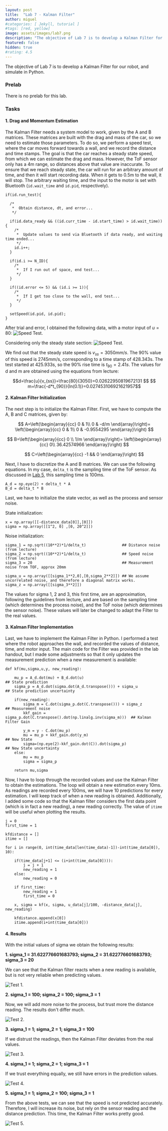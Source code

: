 ```yaml
---
layout: post
title:  "Lab 7 - Kalman Filter"
author: miguel
#categories: [ Jekyll, tutorial ]
#tags: [red, yellow]
image: assets/images/lab7.png
description: "The objective of Lab 7 is to develop a Kalman Filter for our robot, and simulate in Python."
featured: false
hidden: true
#rating: 4.5
---
```

The objective of Lab 7 is to develop a Kalman Filter for our robot, and simulate in Python.

### Prelab

There is no prelab for this lab.

### Tasks

#### 1. Drag and Momentum Estimation

The Kalman Filter needs a system model to work, given by the A and B matrices. These matrices are built with the drag and mass of the car, so we need to estimate those parameters. To do so, we perform a speed test, where the car moves forward towards a wall, and we record the distance and time stamps. The goal is that the car reaches a steady state speed, from which we can estimate the drag and mass. However, the ToF sensor only has a 4m range, so distances above that value are inaccurate. To ensure that we reach steady state, the car will run for an arbitrary amount of time, and then it will start recording data. When it gets to 0.5m to the wall, it will stop. The arbitrary waiting time, and the input to the motor is set with Bluetooth (`id.wait_time` and `id.pid`, respectively).

```
if(id.run_test){

  /*
   *  Obtain distance, dt, and error...
   */
        
  if(id.data_ready && ((id.curr_time - id.start_time) > id.wait_time)){
    /*
     *  Update values to send via Bluetooth if data ready, and waiting time ended...
     */
    id.i++;
  }
          
  if(id.i >= N_ID){
    /*
     *  If I run out of space, end test...
     */
  }

  if((id.error <= 5) && (id.i >= 1)){
    /*
     *  If I get too close to the wall, end test...
     */
  }

  setSpeed(id.pid, id.pid);
}
```

After trial and error, I obtained the following data, with a motor input of $u=80%$:
<img class= "img_post" src="{{ site.baseurl }}/assets/images/lab7/speed_test_full.png" alt="Speed Test.">

Considering only the steady state section:
<img class= "img_post" src="{{ site.baseurl }}/assets/images/lab7/speed_test.png" alt="Speed Test.">

We find out that the steady state speed is $v_{ss}=3050mm/s$. The 90% value of this speed is 2745mm/s, corresponding to a time stamp of 428.343s. The test started at 425.933s, so the 90% rise time is $t_{90} = 2.41s$. The values for d and m are obtained using the equations from lecture:

```math
d=\frac{u}{v_{ss}}=\frac{80}{3050}=0.02622950819672131
$$
$$
m=\frac{-d*t_{90}}{ln(0.1)}=0.027453106921621957
```

#### 2. Kalman Filter Initialization

The next step is to initialize the Kalman Filter. First, we have to compute the A, B and C matrices, given by:

$$
A=\left(\begin{array}{cc} 
0 & 1\\
0 & -d/m
\end{array}\right)=
\left(\begin{array}{cc} 
0 & 1\\ 
0 & -0.9554295
\end{array}\right)
$$ 

$$
B=\left(\begin{array}{cc} 
0 \\
1/m
\end{array}\right)=
\left(\begin{array}{cc} 
0\\ 
36.42574966
\end{array}\right)
$$ 

$$
C=\left(\begin{array}{cc} 
-1 && 0
\end{array}\right)
$$

Next, I have to discretize the A and B matrices. We can use the following equations. In my case, `delta_t` is the sampling time of the ToF sensor. As discussed in <a href="https://miguelalvarezd.github.io/FastRobots/lab-5/#:~:text=The%20sensor%20is%20slow%3A%20the%20sampling%20rate%20is%20approximately%20100ms." target="_blank">Lab 5</a>, this sampling time is 100ms.

```
A_d = np.eye(2) + delta_t * A
B_d = delta_t * B
```

Last, we have to initialize the state vector, as well as the process and sensor noise.

State initialization:
```
x = np.array([[-distance_data[0]],[0]])
sigma = np.array([[1^2, 0] ,[0, 20^2]])
```

Noise initialization:
```
sigma_1 = np.sqrt((10**2)*1/delta_t)                ## Distance noise (from lecture)
sigma_2 = np.sqrt((10**2)*1/delta_t)                ## Speed noise (from lecture)
sigma_3 = 20                                        ## Measurement noise from TOF, approx 20mm

sigma_u = np.array([[sigma_1**2,0],[0,sigma_2**2]]) ## We assume uncorrelated noise, and therefore a diagonal matrix works.
sigma_z = np.array([[sigma_3**2]])
```

The values for sigma 1, 2 and 3, this first time, are an approximation, following the guidelines from lecture, and are based on the sampling time (which determines the process noise), and the ToF noise (which determines the sensor noise). These values will later be changed to adapt the Filter to the real values.

#### 3. Kalman Filter Implementation

Last, we have to implement the Kalman Filter in Python. I performed a test where the robot approaches the wall, and recorded the values of distance, time, and motor input. The main code for the Filter was provided in the lab handout, but I made some adjustments so that it only updates the measurement prediction when a new measurement is available:

```
def kf(mu,sigma,u,y, new_reading):
    
    mu_p = A_d.dot(mu) + B_d.dot(u)                                        ## State prediction
    sigma_p = A_d.dot(sigma.dot(A_d.transpose())) + sigma_u                ## State prediction uncertainty
    
    if(new_reading):
        sigma_m = C.dot(sigma_p.dot(C.transpose())) + sigma_z              ## Measurement noise
        kkf_gain = sigma_p.dot(C.transpose().dot(np.linalg.inv(sigma_m)))  ## Kalman Filter Gain

        y_m = y - C.dot(mu_p)
        mu = mu_p + kkf_gain.dot(y_m)                                      ## New State
        sigma=(np.eye(2)-kkf_gain.dot(C)).dot(sigma_p)                     ## New State uncertainty
    else:
        mu = mu_p
        sigma = sigma_p

    return mu,sigma
```

Now, I have to loop through the recorded values and use the Kalman Filter to obtain the estimations. The loop will obtain a new estimation every 10ms. As readings are recorded every 100ms, we will have 10 predictions for every estimation. I will keep track of when a new reading is obtained. Additionally, I added some code so that the Kalman filter considers the first data point (which is in fact a new reading), a new reading correctly. The value of `itime` will be useful when plotting the results.

```
j = 0
first_time = 1

kfdistance = []
itime = []

for i in range(0, int(time_data[len(time_data)-1])-int(time_data[0]), 10):
    
    if(time_data[j+1] <= (i+int(time_data[0]))):
        j = j + 1
        new_reading = 1
    else:
        new_reading = 0

    if first_time:
        new_reading = 1
        first_time = 0

    x, sigma = kf(x, sigma, u_data[j]/100, -distance_data[j], new_reading)
    
    kfdistance.append(x[0])
    itime.append(i+int(time_data[0]))
```

#### 4. Results

With the initial values of sigma we obtain the following results:

**1. sigma_1 = 31.622776601683793; sigma_2 = 31.622776601683793; sigma_3 = 20**

We can see that the Kalman filter reacts when a new reading is available, but is not very reliable when predicting values.

<img class= "img_post" src="{{ site.baseurl }}/assets/images/lab7/kf_1.png" alt="Test 1.">

**2. sigma_1 = 100; sigma_2 = 100; sigma_3 = 1**

Now, we will add more noise to the process, but trust more the distance reading. The results don't differ much.

<img class= "img_post" src="{{ site.baseurl }}/assets/images/lab7/kf_2.png" alt="Test 2.">

**3. sigma_1 = 1; sigma_2 = 1; sigma_3 = 100**

If we distrust the readings, then the Kalman Filter deviates from the real values.

<img class= "img_post" src="{{ site.baseurl }}/assets/images/lab7/kf_3.png" alt="Test 3.">

**4. sigma_1 = 1; sigma_2 = 1; sigma_3 = 1**

If we trust everything equally, we still have errors in the prediction values.

<img class= "img_post" src="{{ site.baseurl }}/assets/images/lab7/kf_4.png" alt="Test 4.">

**5. sigma_1 = 1; sigma_2 = 100; sigma_3 = 1**

From the above tests, we can see that the speed is not predicted accurately. Therefore, I will increase its noise, but rely on the sensor reading and the distance prediction. This time, the Kalman Filter works pretty good.

<img class= "img_post" src="{{ site.baseurl }}/assets/images/lab7/kf_5.png" alt="Test 5.">

